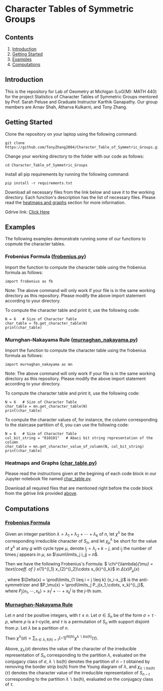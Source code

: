 # Character Tables of Symmetric Groups
## Contents
1. [Introduction](#introduction)
2. [Getting Started](#getting-started)
3. [Examples](#examples)
4. [Computations](#computations)
<!-- 5. Results
6. Conclusion -->

## Introduction
This is the repository for Lab of Geometry at Michigan (LoG(M): MATH 440) for the project Statistics of Character Tables of Symmetric Groups mentored by Prof. Sarah Peluse and Graduate Instructor Karthik Ganapathy. Our group members are Arnav Shah, Atharva Kulkarni, and Tony Zhang.

## Getting Started
Clone the repository on your laptop using the following command:
```
git clone https://github.com/TonyZhang2004/Character_Table_of_Symmetric_Groups.git
```
Change your working directory to the folder with our code as follows:
```
cd Character_Table_of_Symmetric_Groups
```
Install all pip requirements by running the following command:
```
pip install -r requirements.txt
```

Download all necessary files from the link below and save it to the working directory. Each function's description has the list of necessary files. Please read the [heatmaps and graphs](#heatmaps-and-graphs-char_tablepy) section for more information.

Gdrive link: [Click Here](https://drive.google.com/drive/folders/1J1zih494ypp2f18tC5mQWfqi8FodiMLS)  

## Examples
The following examples demonstrate running some of our functions to copmute the character tables.
### Frobenius Formula ([frobenius.py](frobenius.py))
Import the function to compute the character table using the frobenius formula as follows:
```
import frobenius as fb
```
Note: The above command will only work if your file is in the same working directory as this repository. Please modify the above import statement according to your directory.

To compute the character table and print it, use the following code:
```
N = 6   # Size of Character Table
char_table = fb.get_character_table(N)
print(char_table)
```

### Murnghan-Nakayama Rule ([murnaghan_nakayama.py](murnaghan_nakayama.py))
Import the function to compute the character table using the frobenius formula as follows:
```
import murnaghan_nakayama as mn
```
Note: The above command will only work if your file is in the same working directory as this repository. Please modify the above import statement according to your directory.

To compute the character table and print it, use the following code:
```
N = 6   # Size of Character Table
char_table = mn.get_character_table(N)
print(char_table)
```

To compute the character values of, for instance, the column corresponding to the staircase partition of 6, you can use the following code:
```
N = 6   # Size of Character Table
col_bit_string = "010101"   # Abaci bit string representation of the column
char_table = mn.get_character_value_of_column(N, col_bit_string)
print(char_table)
```

### Heatmaps and Graphs ([char_table.py](char_table.py))
Please read the instructions given at the begining of each code block in our Jupyter notebook file named [char_table.py](char_table.py).

Download all required files that are mentioned right before the code block from the gdrive link provided [above](#getting-started).

## Computations
### [Frobenius Formula](https://en.wikipedia.org/wiki/Frobenius_formula)
Given an integer partition $\lambda = \lambda_1 + \lambda_2 + \cdots + \lambda_k$ of $n$, let $\chi^{\lambda}$ be the corresponding irreducible character of $S_n$, and let $\chi^{\lambda}_{\mu}$ be short for the value of $\chi^{\lambda}$ at any $g$ with cycle type $\mu$, denote $l_j  =\lambda_j + k - j$, and $i_j$ the number of times $j$ appears in $\mu$, so $\sum\limits_j i_jj = n$.

Then we have the following Frobenius's Formula: $ \chi^{\lambda}_{\mu} = \text{coeff. of } x_{1}^{l_1} x_{2}^{l_2}\cdots x_{k}^{l_k}$ in $\Delta(x) P_{\mu}(x)$ 

, where $\Delta(x) = \prod\limits_{1 \leq i < j \leq k} (x_i-x_j)$ is the anti-symmetrizer and $P_\mu(x) = \prod\limits_j P_j(x_1,\cdots, x_k)^{i_j}$, where $P_j(x_1,\cdots, x_k) = x_1^j + \cdots + x_k^j$ is the $j$-th sum.

### [Murnaghan-Nakayama Rule](https://en.wikipedia.org/wiki/Murnaghan%E2%80%93Nakayama_rule)

Let $n$ and $t$ be positive integers, with $t \leq n$. Let $\sigma \in S_n$ be of the form $\sigma = \tau \cdot \rho$, where $\rho$ is a $t$-cycle, and $\tau$ is a permutation of $S_n$ with support disjoint from $\rho$. Let $\lambda$ be a partition of $n$.

Then
    $\chi^{\lambda}(\sigma) = \sum_{h \in \lambda, \, \ell(h) = t} (-1)^{\text{ht}(h)} \chi^{\lambda \backslash \text{bs}(h)}(\tau)$.


Above, $\chi_\lambda(\sigma)$ denotes the value of the character of the irreducible representation of $S_n$ corresponding to the partition $\lambda$, evaluated on the conjugacy class of $\sigma$, $\lambda \backslash \text{bs}(h)$ denotes the partition of $n - t$ obtained by removing the border strip $\text{bs}(h)$ from the Young diagram of $\lambda$, and $\chi_{\lambda \backslash \text{bs}(h)}(\tau)$ denotes the character value of the irreducible representation of $S_{n-t}$ corresponding to the partition $\lambda \backslash \text{bs}(h)$, evaluated on the conjugacy class of $\tau$.
<!-- 
## Results

## Conclusion -->
